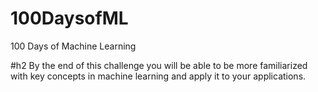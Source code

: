 # 100DaysofML
100 Days of Machine Learning

#h2 By the end of this challenge you will be able to be more familiarized with key concepts in machine learning and apply it to 
your applications.
